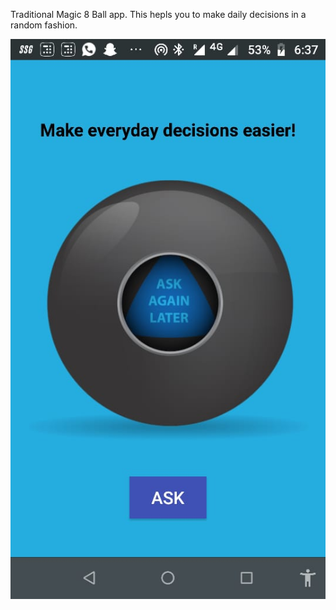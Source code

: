 Traditional Magic 8 Ball app.
This hepls you to make daily decisions in a random fashion.

![Magic 8 Ball Screenshot](https://github.com/londonappbrewery/magic-8-ball-android-Abhiuvc/blob/master/Magic%208%20Ball.jpg?raw=true)
